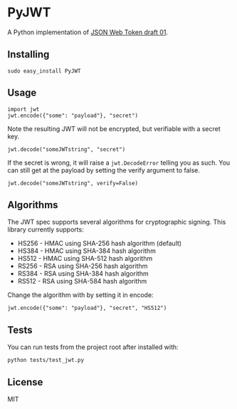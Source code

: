 PyJWT
=====
A Python implementation of [JSON Web Token draft 01](http://self-issued.info/docs/draft-jones-json-web-token-01.html).

Installing
----------

    sudo easy_install PyJWT

Usage
-----

    import jwt
    jwt.encode({"some": "payload"}, "secret")

Note the resulting JWT will not be encrypted, but verifiable with a secret key.

    jwt.decode("someJWTstring", "secret")

If the secret is wrong, it will raise a `jwt.DecodeError` telling you as such. You can still get at the payload by setting the verify argument to false.

    jwt.decode("someJWTstring", verify=False)

Algorithms
----------

The JWT spec supports several algorithms for cryptographic signing. This library currently supports:

* HS256	- HMAC using SHA-256 hash algorithm (default)
* HS384	- HMAC using SHA-384 hash algorithm
* HS512 - HMAC using SHA-512 hash algorithm
* RS256 - RSA using SHA-256 hash algorithm
* RS384 - RSA using SHA-384 hash algorithm
* RS512 - RSA using SHA-584 hash algorithm

Change the algorithm with by setting it in encode:

    jwt.encode({"some": "payload"}, "secret", "HS512")

Tests
-----

You can run tests from the project root after installed with:

    python tests/test_jwt.py

License
-------

MIT